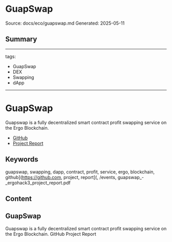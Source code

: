 # GuapSwap
Source: docs/eco/guapswap.md
Generated: 2025-05-11

## Summary
---
tags:
  - GuapSwap
  - DEX
  - Swapping
  - dApp
---

# GuapSwap

Guapswap is a fully decentralized smart contract profit swapping service on the Ergo Blockchain.

- [GitHub](https://github.com/GuapSwap)
- [Project Report](../events/pdf/GuapSwap_-_ErgoHack3_Project_Report.pdf)

## Keywords
guapswap, swapping, dapp, contract, profit, service, ergo, blockchain, github](https://github.com, project, report](, /events, guapswap_-_ergohack3_project_report.pdf

## Content
## GuapSwap
Guapswap is a fully decentralized smart contract profit swapping service on the Ergo Blockchain.
GitHub
Project Report
